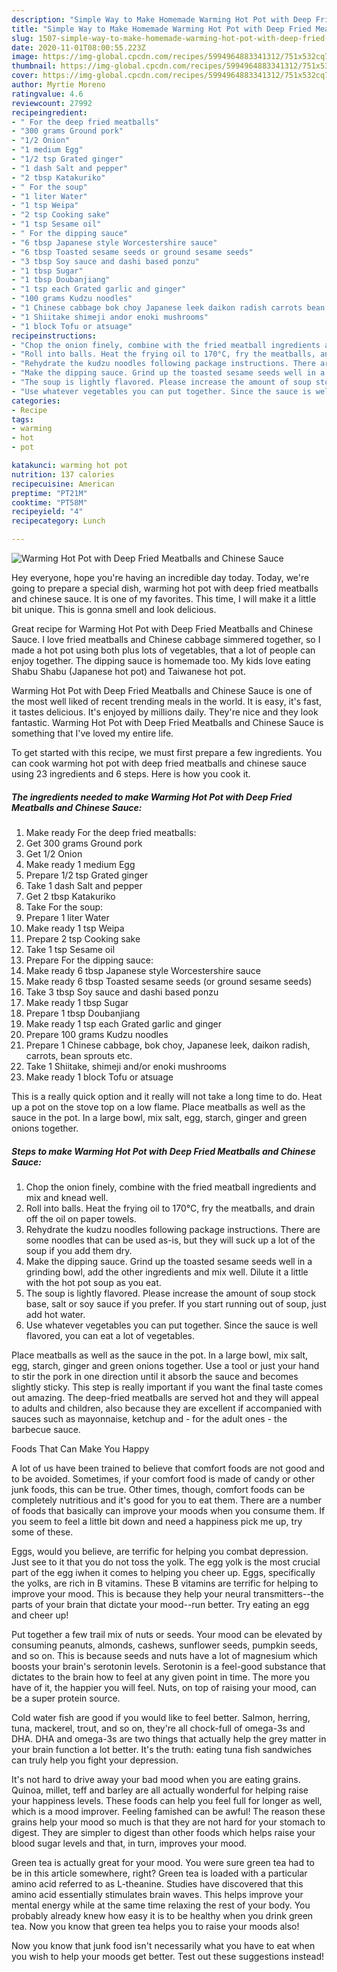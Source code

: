 ```yaml
---
description: "Simple Way to Make Homemade Warming Hot Pot with Deep Fried Meatballs and Chinese Sauce"
title: "Simple Way to Make Homemade Warming Hot Pot with Deep Fried Meatballs and Chinese Sauce"
slug: 1507-simple-way-to-make-homemade-warming-hot-pot-with-deep-fried-meatballs-and-chinese-sauce
date: 2020-11-01T08:00:55.223Z
image: https://img-global.cpcdn.com/recipes/5994964883341312/751x532cq70/warming-hot-pot-with-deep-fried-meatballs-and-chinese-sauce-recipe-main-photo.jpg
thumbnail: https://img-global.cpcdn.com/recipes/5994964883341312/751x532cq70/warming-hot-pot-with-deep-fried-meatballs-and-chinese-sauce-recipe-main-photo.jpg
cover: https://img-global.cpcdn.com/recipes/5994964883341312/751x532cq70/warming-hot-pot-with-deep-fried-meatballs-and-chinese-sauce-recipe-main-photo.jpg
author: Myrtie Moreno
ratingvalue: 4.6
reviewcount: 27992
recipeingredient:
- " For the deep fried meatballs"
- "300 grams Ground pork"
- "1/2 Onion"
- "1 medium Egg"
- "1/2 tsp Grated ginger"
- "1 dash Salt and pepper"
- "2 tbsp Katakuriko"
- " For the soup"
- "1 liter Water"
- "1 tsp Weipa"
- "2 tsp Cooking sake"
- "1 tsp Sesame oil"
- " For the dipping sauce"
- "6 tbsp Japanese style Worcestershire sauce"
- "6 tbsp Toasted sesame seeds or ground sesame seeds"
- "3 tbsp Soy sauce and dashi based ponzu"
- "1 tbsp Sugar"
- "1 tbsp Doubanjiang"
- "1 tsp each Grated garlic and ginger"
- "100 grams Kudzu noodles"
- "1 Chinese cabbage bok choy Japanese leek daikon radish carrots bean sprouts etc"
- "1 Shiitake shimeji andor enoki mushrooms"
- "1 block Tofu or atsuage"
recipeinstructions:
- "Chop the onion finely, combine with the fried meatball ingredients and mix and knead well."
- "Roll into balls. Heat the frying oil to 170°C, fry the meatballs, and drain off the oil on paper towels."
- "Rehydrate the kudzu noodles following package instructions. There are some noodles that can be used as-is, but they will suck up a lot of the soup if you add them dry."
- "Make the dipping sauce. Grind up the toasted sesame seeds well in a grinding bowl, add the other ingredients and mix well. Dilute it a little with the hot pot soup as you eat."
- "The soup is lightly flavored. Please increase the amount of soup stock base, salt or soy sauce if you prefer. If you start running out of soup, just add hot water."
- "Use whatever vegetables you can put together. Since the sauce is well flavored, you can eat a lot of vegetables."
categories:
- Recipe
tags:
- warming
- hot
- pot

katakunci: warming hot pot 
nutrition: 137 calories
recipecuisine: American
preptime: "PT21M"
cooktime: "PT58M"
recipeyield: "4"
recipecategory: Lunch

---
```



![Warming Hot Pot with Deep Fried Meatballs and Chinese Sauce](https://img-global.cpcdn.com/recipes/5994964883341312/751x532cq70/warming-hot-pot-with-deep-fried-meatballs-and-chinese-sauce-recipe-main-photo.jpg)

Hey everyone, hope you're having an incredible day today. Today, we're going to prepare a special dish, warming hot pot with deep fried meatballs and chinese sauce. It is one of my favorites. This time, I will make it a little bit unique. This is gonna smell and look delicious.

Great recipe for Warming Hot Pot with Deep Fried Meatballs and Chinese Sauce. I love fried meatballs and Chinese cabbage simmered together, so I made a hot pot using both plus lots of vegetables, that a lot of people can enjoy together. The dipping sauce is homemade too. My kids love eating Shabu Shabu (Japanese hot pot) and Taiwanese hot pot.

Warming Hot Pot with Deep Fried Meatballs and Chinese Sauce is one of the most well liked of recent trending meals in the world. It is easy, it's fast, it tastes delicious. It's enjoyed by millions daily. They're nice and they look fantastic. Warming Hot Pot with Deep Fried Meatballs and Chinese Sauce is something that I've loved my entire life.


To get started with this recipe, we must first prepare a few ingredients. You can cook warming hot pot with deep fried meatballs and chinese sauce using 23 ingredients and 6 steps. Here is how you cook it.

<!--inarticleads1-->

##### The ingredients needed to make Warming Hot Pot with Deep Fried Meatballs and Chinese Sauce:

1. Make ready  For the deep fried meatballs:
1. Get 300 grams Ground pork
1. Get 1/2 Onion
1. Make ready 1 medium Egg
1. Prepare 1/2 tsp Grated ginger
1. Take 1 dash Salt and pepper
1. Get 2 tbsp Katakuriko
1. Take  For the soup:
1. Prepare 1 liter Water
1. Make ready 1 tsp Weipa
1. Prepare 2 tsp Cooking sake
1. Take 1 tsp Sesame oil
1. Prepare  For the dipping sauce:
1. Make ready 6 tbsp Japanese style Worcestershire sauce
1. Make ready 6 tbsp Toasted sesame seeds (or ground sesame seeds)
1. Take 3 tbsp Soy sauce and dashi based ponzu
1. Make ready 1 tbsp Sugar
1. Prepare 1 tbsp Doubanjiang
1. Make ready 1 tsp each Grated garlic and ginger
1. Prepare 100 grams Kudzu noodles
1. Prepare 1 Chinese cabbage, bok choy, Japanese leek, daikon radish, carrots, bean sprouts etc.
1. Take 1 Shiitake, shimeji and/or enoki mushrooms
1. Make ready 1 block Tofu or atsuage


This is a really quick option and it really will not take a long time to do. Heat up a pot on the stove top on a low flame. Place meatballs as well as the sauce in the pot. In a large bowl, mix salt, egg, starch, ginger and green onions together. 

<!--inarticleads2-->

##### Steps to make Warming Hot Pot with Deep Fried Meatballs and Chinese Sauce:

1. Chop the onion finely, combine with the fried meatball ingredients and mix and knead well.
1. Roll into balls. Heat the frying oil to 170°C, fry the meatballs, and drain off the oil on paper towels.
1. Rehydrate the kudzu noodles following package instructions. There are some noodles that can be used as-is, but they will suck up a lot of the soup if you add them dry.
1. Make the dipping sauce. Grind up the toasted sesame seeds well in a grinding bowl, add the other ingredients and mix well. Dilute it a little with the hot pot soup as you eat.
1. The soup is lightly flavored. Please increase the amount of soup stock base, salt or soy sauce if you prefer. If you start running out of soup, just add hot water.
1. Use whatever vegetables you can put together. Since the sauce is well flavored, you can eat a lot of vegetables.


Place meatballs as well as the sauce in the pot. In a large bowl, mix salt, egg, starch, ginger and green onions together. Use a tool or just your hand to stir the pork in one direction until it absorb the sauce and becomes slightly sticky. This step is really important if you want the final taste comes out amazing. The deep-fried meatballs are served hot and they will appeal to adults and children, also because they are excellent if accompanied with sauces such as mayonnaise, ketchup and - for the adult ones - the barbecue sauce. 

Foods That Can Make You Happy


A lot of us have been trained to believe that comfort foods are not good and to be avoided. Sometimes, if your comfort food is made of candy or other junk foods, this can be true. Other times, though, comfort foods can be completely nutritious and it's good for you to eat them. There are a number of foods that basically can improve your moods when you consume them. If you seem to feel a little bit down and need a happiness pick me up, try some of these.

Eggs, would you believe, are terrific for helping you combat depression. Just see to it that you do not toss the yolk. The egg yolk is the most crucial part of the egg iwhen it comes to helping you cheer up. Eggs, specifically the yolks, are rich in B vitamins. These B vitamins are terrific for helping to improve your mood. This is because they help your neural transmitters--the parts of your brain that dictate your mood--run better. Try eating an egg and cheer up!

Put together a few trail mix of nuts or seeds. Your mood can be elevated by consuming peanuts, almonds, cashews, sunflower seeds, pumpkin seeds, and so on. This is because seeds and nuts have a lot of magnesium which boosts your brain's serotonin levels. Serotonin is a feel-good substance that dictates to the brain how to feel at any given point in time. The more you have of it, the happier you will feel. Nuts, on top of raising your mood, can be a super protein source.

Cold water fish are good if you would like to feel better. Salmon, herring, tuna, mackerel, trout, and so on, they're all chock-full of omega-3s and DHA. DHA and omega-3s are two things that actually help the grey matter in your brain function a lot better. It's the truth: eating tuna fish sandwiches can truly help you fight your depression. 

It's not hard to drive away your bad mood when you are eating grains. Quinoa, millet, teff and barley are all actually wonderful for helping raise your happiness levels. These foods can help you feel full for longer as well, which is a mood improver. Feeling famished can be awful! The reason these grains help your mood so much is that they are not hard for your stomach to digest. They are simpler to digest than other foods which helps raise your blood sugar levels and that, in turn, improves your mood.

Green tea is actually great for your mood. You were sure green tea had to be in this article somewhere, right? Green tea is loaded with a particular amino acid referred to as L-theanine. Studies have discovered that this amino acid essentially stimulates brain waves. This helps improve your mental energy while at the same time relaxing the rest of your body. You probably already knew how easy it is to be healthy when you drink green tea. Now you know that green tea helps you to raise your moods also!

Now you know that junk food isn't necessarily what you have to eat when you wish to help your moods get better. Test out  these suggestions  instead!

